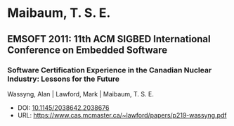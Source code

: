 # Maibaum, T. S. E.

## EMSOFT 2011: 11th ACM SIGBED International Conference on Embedded Software

### Software Certification Experience in the Canadian Nuclear Industry: Lessons for the Future
Wassyng, Alan | Lawford, Mark | Maibaum, T. S. E.
* DOI: [10.1145/2038642.2038676](https://doi.org/10.1145/2038642.2038676)
* URL: <https://www.cas.mcmaster.ca/~lawford/papers/p219-wassyng.pdf>

